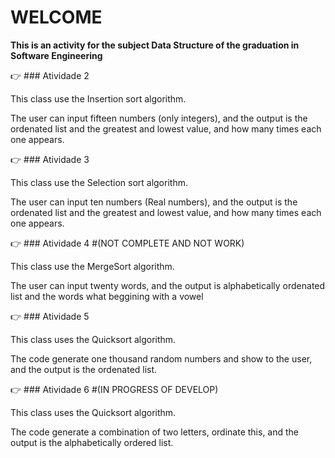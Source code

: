 # WELCOME
**This is an activity for the subject Data Structure of the graduation in Software Engineering**

:point_right: ### Atividade 2

This class use the Insertion sort algorithm.

The user can input fifteen numbers (only integers), and the output is the ordenated list and the greatest and lowest value, and how many times each one appears.

:point_right: ### Atividade 3

This class use the Selection sort algorithm.

The user can input ten numbers (Real numbers), and the output is the ordenated list and the greatest and lowest value, and how many times each one appears.

:point_right: ### Atividade 4 #(NOT COMPLETE AND NOT WORK)

This class use the MergeSort algorithm.

The user can input twenty words, and the output is alphabetically ordenated list and the words what beggining with a vowel

:point_right: ### Atividade 5

This class uses the Quicksort algorithm.

The code generate one thousand random numbers and show to the user, and the output is the ordenated list.

:point_right: ### Atividade 6 #(IN PROGRESS OF DEVELOP)

This class uses the Quicksort algorithm.

The code generate a combination of two letters, ordinate this, and the output is the alphabetically ordered list.
